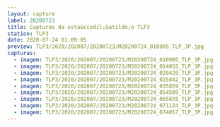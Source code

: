 ```yaml
---
layout: capture
label: 20200723
title: Capturas da esta&ccedil;&atilde;o TLP3
station: TLP3
date: 2020-07-24 01:09:05
preview: TLP3/2020/202007/20200723/M20200724_010905_TLP_3P.jpg
capturas:
  - imagem: TLP3/2020/202007/20200723/M20200724_010905_TLP_3P.jpg
  - imagem: TLP3/2020/202007/20200723/M20200724_014055_TLP_3P.jpg
  - imagem: TLP3/2020/202007/20200723/M20200724_020420_TLP_3P.jpg
  - imagem: TLP3/2020/202007/20200723/M20200724_025842_TLP_3P.jpg
  - imagem: TLP3/2020/202007/20200723/M20200724_035859_TLP_3P.jpg
  - imagem: TLP3/2020/202007/20200723/M20200724_054509_TLP_3P.jpg
  - imagem: TLP3/2020/202007/20200723/M20200724_065835_TLP_3P.jpg
  - imagem: TLP3/2020/202007/20200723/M20200724_071124_TLP_3P.jpg
  - imagem: TLP3/2020/202007/20200723/M20200724_074057_TLP_3P.jpg
---
```

